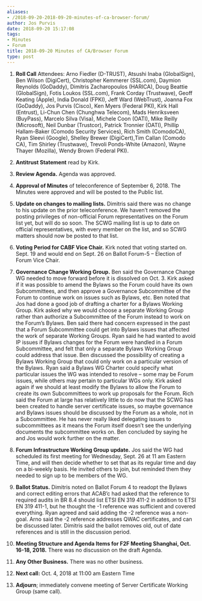 ```yaml
---
aliases:
- /2018-09-20-2018-09-20-minutes-of-ca-browser-forum/
author: Jos Purvis
date: 2018-09-20 15:17:08
tags:
- Minutes
- Forum
title: 2018-09-20 Minutes of CA/Browser Forum
type: post
---
```


1. **Roll Call**
   Attendees: Arno Fiedler (D-TRUST), Atsushi Inaba (GlobalSign), Ben Wilson (DigiCert), Christopher Kemmerer (SSL.com), Daymion Reynolds (GoDaddy), Dimitris Zacharopoulos (HARICA), Doug Beattie (GlobalSign), Fotis Loukos (SSL.com), Frank Corday (Trustwave), Geoff Keating (Apple), India Donald (FPKI), Jeff Ward (WebTrust), Joanna Fox (GoDaddy), Jos Purvis (Cisco), Ken Myers (Federal PKI), Kirk Hall (Entrust), Li-Chun Chen (Chunghwa Telecom), Mads Henriksveen (BuyPass), Marcelo Silva (Visa), Michele Coon (OATI), Mike Reilly (Microsoft), Neil Dunbar (Trustcor), Patrick Tronnier (OATI), Phillip Hallam-Baker (Comodo Security Services), Rich Smith (ComodoCA), Ryan Sleevi (Google), Shelley Brewer (DigiCert),Tim Callan (Comodo CA), Tim Shirley (Trustwave), Trevoli Ponds-White (Amazon), Wayne Thayer (Mozilla), Wendy Brown (Federal PKI).

1. **Antitrust Statement** read by Kirk.

1. **Review Agenda.** Agenda was approved.

1. **Approval of Minutes** of teleconference of September 6, 2018. The Minutes were approved and will be posted to the Public list.

1. **Update on changes to mailing lists.** Dimitris said there was no change to his update on the prior teleconference. We haven’t removed the posting privileges of non-official Forum representatives on the Forum list yet, but will do so soon. The SCWG mailing list is up to date on official representatives, with every member on the list, and so SCWG matters should now be posted to that list.

1. **Voting Period for CABF Vice Chair.** Kirk noted that voting started on. Sept. 19 and would end on Sept. 26 on Ballot Forum-5 – Election of Forum Vice Chair.

1. **Governance Change Working Group.** Ben said the Governance Change WG needed to move forward before it is dissolved on Oct. 3. Kirk asked if it was possible to amend the Bylaws so the Forum could have its own Subcommittees, and then approve a Governance Subcommittee of the Forum to continue work on issues such as Bylaws, etc. Ben noted that Jos had done a good job of drafting a charter for a Bylaws Working Group. Kirk asked why we would choose a separate Working Group rather than authorize a Subcommittee of the Forum instead to work on the Forum’s Bylaws. Ben said there had concern expressed in the past that a Forum Subcommittee could get into Bylaws issues that affected the work of separate Working Groups. Ryan said he had wanted to avoid IP issues if Bylaws changes for the Forum were handled in a Forum Subcommittee, and felt that only a separate Bylaws Working Group could address that issue.
   Ben discussed the possibility of creating a Bylaws Working Group that could only work on a particular version of the Bylaws. Ryan said a Bylaws WG Charter could specify what particular issues the WG was intended to resolve – some may be Forum issues, while others may pertain to particular WGs only.
   Kirk asked again if we should at least modify the Bylaws to allow the Forum to create its own Subcommittees to work up proposals for the Forum. Rich said the Forum at large has relatively little to do now that the SCWG has been created to handle server certificate issues, so maybe governance and Bylaws issues should be discussed by the Forum as a whole, not in a Subcommittee. He has never really liked delegating issues to subcommittees as it means the Forum itself doesn’t see the underlying documents the subcommittee works on. Ben concluded by saying he and Jos would work further on the matter.

1. **Forum Infrastructure Working Group update.** Jos said the WG had scheduled its first meeting for Wednesday, Sept. 26 at 11 am Eastern Time, and will then decide whether to set that as its regular time and day on a bi-weekly basis. He invited others to join, but reminded them they needed to sign up to be members of the WG.

1. **Ballot Status.** Dimitris noted on Ballot Forum 4 to readopt the Bylaws and correct editing errors that ACAB’c had asked that the reference to required audits in BR 8.4 should list ETSI EN 319 411-2 in addition to ETSI EN 319 411-1, but he thought the -1 reference was sufficient and covered everything. Ryan agreed and said adding the -2 reference was a non-goal. Arno said the -2 reference addresses QWAC certificates, and can be discussed later. Dimitris said the ballot removes old, out of date references and is still in the discussion period.

1. **Meeting Structure and Agenda Items for F2F Meeting Shanghai, Oct. 16-18, 2018.** There was no discussion on the draft Agenda.

1. **Any Other Business.** There was no other business.

1. **Next call:** Oct. 4, 2018 at 11:00 am Eastern Time

1. **Adjourn**; immediately convene meeting of Server Certificate Working Group (same call).
